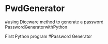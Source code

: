 # PwdGenerator
#using Diceware method to generate a password
PasswordGeneratorwithPython

First Python program #Password Generator
